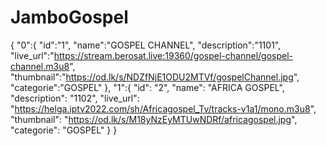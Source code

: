 # JamboGospel
{
  "0":{
  "id":"1",
  "name":"GOSPEL CHANNEL",
  "description":"1101",
  "live_url":"https://stream.berosat.live:19360/gospel-channel/gospel-channel.m3u8",
  "thumbnail":"https://od.lk/s/NDZfNjE1ODU2MTVf/gospelChannel.jpg",
  "categorie":"GOSPEL"
  },
  "1":{
  "id": "2",
  "name": "AFRICA GOSPEL",
  "description": "1102",
  "live_url": "https://helga.iptv2022.com/sh/Africagospel_Tv/tracks-v1a1/mono.m3u8",
  "thumbnail": "https://od.lk/s/M18yNzEyMTUwNDRf/africagospel.jpg",
  "categorie": "GOSPEL"
  }
}
